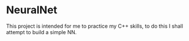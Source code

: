 # NeuralNet
This project is intended for me to practice my C++ skills, to do this I shall attempt to build a simple NN.
